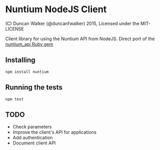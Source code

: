 
Nuntium NodeJS Client
=====================
(C) Duncan Walker (@duncanfwalker) 2015, Licensed under the MIT-LICENSE

Client library for using the Nuntium API from NodeJS. Direct port of the [nuntium_api Ruby gem](https://bitbucket.org/instedd/nuntium-api-ruby/)

Installing
----------
```
npm install nuntium
```

Running the tests
-----------------

```
npm test
```

TODO
----
* Check parameters
* Improve the client's API for applications
* Add authentication
* Document client API